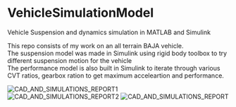 # VehicleSimulationModel

Vehicle Suspension and dynamics simulation in MATLAB and Simulink

This repo consists of my work on an all terrain BAJA vehicle.<br /> 
The suspension model was made in Simulink using rigid body toolbox to try different suspension motion for the vehicle<br />
The performance model is also built in Simulink to iterate through various CVT ratios, gearbox ration to get maximum acceleartion and performance.<br />

![CAD_AND_SIMULATIONS_REPORT1](https://user-images.githubusercontent.com/20740655/55052319-dd1e9f00-502e-11e9-8771-f0b0429d4b70.jpg)
![CAD_AND_SIMULATIONS_REPORT2](https://user-images.githubusercontent.com/20740655/55052320-dd1e9f00-502e-11e9-8646-a25ba46a435f.jpg)
![CAD_AND_SIMULATIONS_REPORT](https://user-images.githubusercontent.com/20740655/55052321-dd1e9f00-502e-11e9-9e90-34872553764c.jpg)

